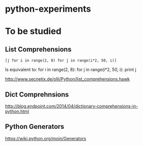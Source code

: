 # python-experiments

# To be studied
##  List Comprehensions

    [j for i in range(2, 8) for j in range(i*2, 50, i)]

Is equivalent to:
    for i in range(2, 8):
        for j in range(i*2, 50, i):
            print j



http://www.secnetix.de/olli/Python/list_comprehensions.hawk

## Dict Comprehnsions
http://blog.endpoint.com/2014/04/dictionary-comprehensions-in-python.html

## Python Generators
https://wiki.python.org/moin/Generators
